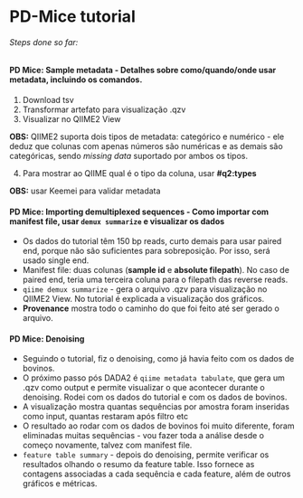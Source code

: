 # PD-Mice tutorial

###### Steps done so far:

#### PD Mice: Sample metadata - Detalhes sobre como/quando/onde usar metadata, incluindo os comandos.

1. Download tsv
2. Transformar artefato para visualização .qzv
3. Visualizar no QIIME2 View

**OBS:** QIIME2 suporta dois tipos de metadata: categórico e numérico - ele deduz que colunas com apenas números são numéricas e as demais são categóricas, sendo *missing data* suportado por ambos os tipos.

4. Para mostrar ao QIIME qual é o tipo da coluna, usar **#q2:types**

**OBS:** usar Keemei para validar metadata


#### PD Mice: Importing demultiplexed sequences - Como importar com manifest file, usar `demux summarize` e visualizar os dados

- Os dados do tutorial têm 150 bp reads, curto demais para usar paired end, porque não são suficientes para sobreposição. Por isso, será usado single end.
- Manifest file: duas colunas (**sample id** e **absolute filepath**). No caso de paired end, teria uma terceira coluna para o filepath das reverse reads.
- `qiime demux summarize` - gera o arquivo .qzv para visualização no QIIME2 View. No tutorial é explicada a visualização dos gráficos. 
- **Provenance** mostra todo o caminho do que foi feito até ser gerado o arquivo.


#### PD Mice: Denoising

- Seguindo o tutorial, fiz o denoising, como já havia feito com os dados de bovinos.
- O próximo passo pós DADA2 é `qiime metadata tabulate`, que gera um .qzv como output e permite visualizar o que acontecer durante o denoising. Rodei com os dados do tutorial e com os dados de bovinos.
- A visualização mostra quantas sequências por amostra foram inseridas como input, quantas restaram após filtro etc
- O resultado ao rodar com os dados de bovinos foi muito diferente, foram eliminadas muitas sequências - vou fazer toda a análise desde o começo novamente, talvez com manifest file.
- `feature table summary` - depois do denoising, permite verificar os resultados olhando o resumo da feature table. Isso fornece as contagens associadas a cada sequência e cada feature, além de outros gráficos e métricas.

